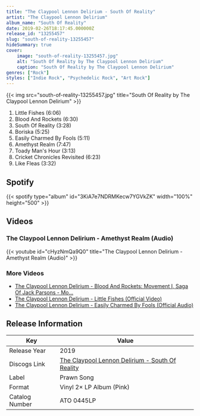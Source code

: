 ```yaml
---
title: "The Claypool Lennon Delirium - South Of Reality"
artist: "The Claypool Lennon Delirium"
album_name: "South Of Reality"
date: 2019-02-26T18:17:45.000000Z
release_id: "13255457"
slug: "south-of-reality-13255457"
hideSummary: true
cover:
    image: "south-of-reality-13255457.jpg"
    alt: "South Of Reality by The Claypool Lennon Delirium"
    caption: "South Of Reality by The Claypool Lennon Delirium"
genres: ["Rock"]
styles: ["Indie Rock", "Psychedelic Rock", "Art Rock"]
---
```


{{< img src="south-of-reality-13255457.jpg" title="South Of Reality by The Claypool Lennon Delirium" >}}

<!-- section break -->

1. Little Fishes (6:06)
2. Blood And Rockets (6:30)
3. South Of Reality (3:28)
4. Boriska (5:25)
5. Easily Charmed By Fools (5:11)
6. Amethyst Realm (7:47)
7. Toady Man's Hour (3:13)
8. Cricket Chronicles Revisited (6:23)
9. Like Fleas (3:32)

<!-- section break -->


## Spotify
{{< spotify type="album" id="3KiA7e7NDRMKecw7YGVkZK" width="100%" height="500" >}}



## Videos
### The Claypool Lennon Delirium - Amethyst Realm (Audio)
{{< youtube id="cHyzNmQa9Q0" title="The Claypool Lennon Delirium - Amethyst Realm (Audio)" >}}<br>

### More Videos

- [The Claypool Lennon Delirium - Blood And Rockets: Movement I, Saga Of Jack Parsons - Mo...](https://www.youtube.com/watch?v=XcOHiGonWwU)
- [The Claypool Lennon Delirium - Little Fishes (Official Video)](https://www.youtube.com/watch?v=cZOHWyfgZdY)
- [The Claypool Lennon Delirium - Easily Charmed By Fools (Official Audio)](https://www.youtube.com/watch?v=9dXAzlrRxhY)


## Release Information
|  Key           | Value                                                |
| ---------------| ---------------------------------------------------- |
| Release Year   | 2019                                   |
| Discogs Link   | [The Claypool Lennon Delirium - South Of Reality](https://www.discogs.com/release/13255457-The-Claypool-Lennon-Delirium-South-Of-Reality) |
| Label          | Prawn Song |
| Format         | Vinyl 2× LP Album (Pink) |
| Catalog Number | ATO 0445LP |
